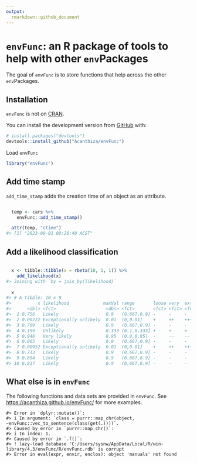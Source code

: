 ```yaml
---
output:
  rmarkdown::github_document
---
```


<!-- README.md is generated from README.Rmd. Please edit that file -->



# `envFunc`: an R package of tools to help with other `env`Packages

<!-- badges: start -->
<!-- badges: end -->

The goal of `envFunc` is to store functions that help across the other `env`Packages.

## Installation

`envFunc` is not on [CRAN](https://CRAN.R-project.org).

You can install the development version from [GitHub](https://github.com/) with:

``` r
# install.packages("devtools")
devtools::install_github("Acanthiza/envFunc")
```

Load `envFunc`


```r
library("envFunc")
```

## Add time stamp

`add_time_stamp` adds the creation time of an object as an attribute.


```r

  temp <- cars %>%
    envFunc::add_time_stamp()

  attr(temp, "ctime")
#> [1] "2023-09-01 09:26:40 ACST"
```

## Add a likelihood classification


```r

  x <- tibble::tibble(x = rbeta(10, 1, 1)) %>%
    add_likelihood(x)
#> Joining with `by = join_by(likelihood)`
  
  x
#> # A tibble: 10 x 8
#>          x likelihood             maxVal range       loose very  extreme exceptional
#>      <dbl> <fct>                   <dbl> <fct>       <fct> <fct> <fct>   <fct>      
#>  1 0.756   Likely                  0.9   (0.667,0.9] -     -     -       -          
#>  2 0.00222 Exceptionally unlikely  0.01  (0,0.01]    +     ++    +++     ++++       
#>  3 0.709   Likely                  0.9   (0.667,0.9] -     -     -       -          
#>  4 0.199   Unlikely                0.333 (0.1,0.333] +     +     +       +          
#>  5 0.946   Very likely             0.95  (0.9,0.95]  -     --    --      --         
#>  6 0.805   Likely                  0.9   (0.667,0.9] -     -     -       -          
#>  7 0.00952 Exceptionally unlikely  0.01  (0,0.01]    +     ++    +++     ++++       
#>  8 0.713   Likely                  0.9   (0.667,0.9] -     -     -       -          
#>  9 0.804   Likely                  0.9   (0.667,0.9] -     -     -       -          
#> 10 0.817   Likely                  0.9   (0.667,0.9] -     -     -       -
```

## What else is in `envFunc`

The following functions and data sets are provided in `envFunc`. See https://acanthiza.github.io/envFunc/ for more examples.


```
#> Error in `dplyr::mutate()`:
#> i In argument: `class = purrr::map_chr(object, ~envFunc::vec_to_sentence(class(get(.))))`.
#> Caused by error in `purrr::map_chr()`:
#> i In index: 1.
#> Caused by error in `.f()`:
#> ! lazy-load database 'C:/Users/sysnw/AppData/Local/R/win-library/4.3/envFunc/R/envFunc.rdb' is corrupt
#> Error in eval(expr, envir, enclos): object 'manuals' not found
```




